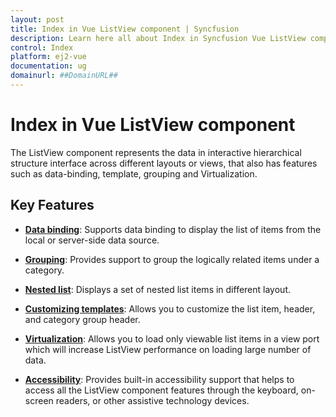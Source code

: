 ```yaml
---
layout: post
title: Index in Vue ListView component | Syncfusion
description: Learn here all about Index in Syncfusion Vue ListView component of Syncfusion Essential JS 2 and more.
control: Index 
platform: ej2-vue
documentation: ug
domainurl: ##DomainURL##
---
```


# Index in Vue ListView component

The ListView component represents the data in interactive hierarchical structure interface across different layouts or views, that also has features such as data-binding, template, grouping and Virtualization.

## Key Features

* **[Data binding](./data-binding)**: Supports data binding to display the list of items from the local or server-side data source.

* **[Grouping](./grouping)**: Provides support to group the logically related items under a category.

* **[Nested list](./nested-list)**:  Displays a set of nested list items in different layout.

* **[Customizing templates](./customizing-templates)**: Allows you to customize the list item, header, and category group header.

* **[Virtualization](./virtualization)**: Allows you to load only viewable list items in a view port which
will increase ListView performance on loading large number of data.

* **[Accessibility](./accessibility)**: Provides built-in accessibility support that helps to access all the ListView component features through the keyboard, on-screen readers, or other assistive technology devices.
